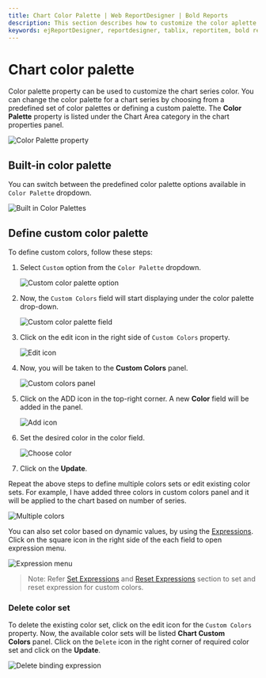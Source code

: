 ```yaml
---
title: Chart Color Palette | Web ReportDesigner | Bold Reports
description: This section describes how to customize the color aplette in Chart Report Item with the Bold Report Designer
keywords: ejReportDesigner, reportdesigner, tablix, reportitem, bold reports, documentation, help, ej, user guide, demo, samples, bold reports, bold reporting
---
```


# Chart color palette

Color palette property can be used to customize the chart series color. You can change the color palette for a chart series by choosing from a predefined set of color palettes or defining a custom palette. The **Color Palette** property is listed under the Chart Area category in the chart properties panel.

![Color Palette property](/static/assets/on-premise/images/report-designer/report-items/chart/color-palette/color-palette-property.png)

## Built-in color palette

You can switch between the predefined color palette options available in `Color Palette` dropdown.

![Built in Color Palettes](/static/assets/on-premise/images/report-designer/report-items/chart/color-palette/built-in-color-palette.png)

## Define custom color palette

To define custom colors, follow these steps:

1. Select `Custom` option from the `Color Palette` dropdown.

    ![Custom color palette option](/static/assets/on-premise/images/report-designer/report-items/chart/color-palette/custom-option.png)

2. Now, the `Custom Colors` field will start displaying under the color palette drop-down.

    ![Custom color palette field](/static/assets/on-premise/images/report-designer/report-items/chart/color-palette/custom-colors-field.png)

3. Click on the edit icon in the right side of `Custom Colors` property.

    ![Edit icon](/static/assets/on-premise/images/report-designer/report-items/chart/color-palette/edit-icon.png)

4. Now, you will be taken to the **Custom Colors** panel.

    ![Custom colors panel](/static/assets/on-premise/images/report-designer/report-items/chart/color-palette/custom-colors-panel.png)

5. Click on the ADD icon in the top-right corner. A new **Color** field will be added in the panel.

    ![Add icon](/static/assets/on-premise/images/report-designer/report-items/chart/color-palette/add-icon.png)

6. Set the desired color in the color field.

    ![Choose color](/static/assets/on-premise/images/report-designer/report-items/chart/color-palette/choose-color.png)

7. Click on the **Update**.

Repeat the above steps to define multiple colors sets or edit existing color sets. For example, I have added three colors in custom colors panel and it will be applied to the chart based on number of series.

![Multiple colors](/static/assets/on-premise/images/report-designer/report-items/chart/color-palette/multiple-colors.png)

You can also set color based on dynamic values, by using the [Expressions](./../../../compose-report/expressions/). Click on the square icon in the right side of the each field to open expression menu.

![Expression menu](/static/assets/on-premise/images/report-designer/report-items/chart/color-palette/expression-menu.png)

> Note: Refer [Set Expressions](./../../../compose-report/properties-panel/#set-expression) and [Reset Expressions](./../../../compose-report/properties-panel/#reset-expression) section to set and reset expression for custom colors.

### Delete color set

To delete the existing color set, click on the edit icon for the `Custom Colors` property. Now, the available color sets will be listed **Chart Custom Colors** panel. Click on the `Delete` icon in the right corner of required color set and click on the **Update**.

![Delete binding expression](/static/assets/on-premise/images/report-designer/report-items/chart/color-palette/delete-custom-colors.png)